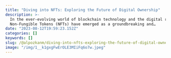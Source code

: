 ```yaml
---
title: "Diving into NFTs: Exploring the Future of Digital Ownership"
description: >-
  In the ever-evolving world of blockchain technology and the digital realm,
  Non-Fungible Tokens (NFTs) have emerged as a groundbreaking and…
date: "2023-08-12T19:59:23.152Z"
categories: []
keywords: []
slug: /@alpozkanm/diving-into-nfts-exploring-the-future-of-digital-ownership-239f981ced80
image: "/img/1__k1gxgFwErOLE3MIiFq6o7w.jpeg"
---
```

